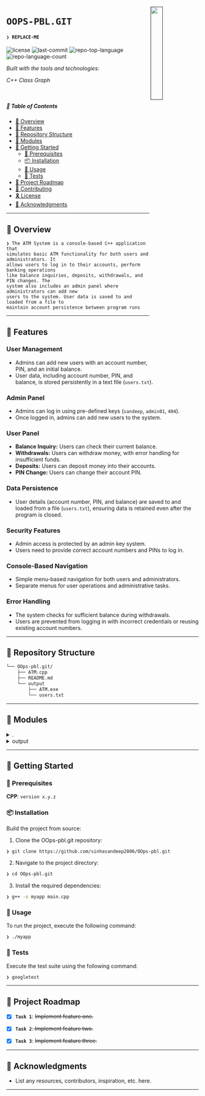 [<img src="LLM" align="right" width="25%" padding-right="350">]()

# `OOPS-PBL.GIT`

#### <code>❯ REPLACE-ME</code>

<p align="left">
	<img src="https://img.shields.io/github/license/sinhasandeep2006/OOps-pbl.git?style=for-the-badge&logo=opensourceinitiative&logoColor=white&color=0080ff" alt="license">
	<img src="https://img.shields.io/github/last-commit/sinhasandeep2006/OOps-pbl.git?style=for-the-badge&logo=git&logoColor=white&color=0080ff" alt="last-commit">
	<img src="https://img.shields.io/github/languages/top/sinhasandeep2006/OOps-pbl.git?style=for-the-badge&color=0080ff" alt="repo-top-language">
	<img src="https://img.shields.io/github/languages/count/sinhasandeep2006/OOps-pbl.git?style=for-the-badge&color=0080ff" alt="repo-language-count">
</p>
<p align="left">
		<em>Built with the tools and technologies:</em>
</p>
<p>
<em>C++ </em>  <em>Class</em> <em>Graph </em>
	</p>

<br>

##### 🔗 Table of Contents

- [📍 Overview](#-overview)
- [👾 Features](#-features)
- [📂 Repository Structure](#-repository-structure)
- [🧩 Modules](#-modules)
- [🚀 Getting Started](#-getting-started)
    - [🔖 Prerequisites](#-prerequisites)
    - [📦 Installation](#-installation)
    - [🤖 Usage](#-usage)
    - [🧪 Tests](#-tests)
- [📌 Project Roadmap](#-project-roadmap)
- [🤝 Contributing](#-contributing)
- [🎗 License](#-license)
- [🙌 Acknowledgments](#-acknowledgments)

---

## 📍 Overview

<code>❯ The ATM System is a console-based C++ application that simulates basic ATM functionality for both users and administrators. It allows users to log in to their accounts, perform banking operations like balance inquiries, deposits, withdrawals, and PIN changes. The system also includes an admin panel where administrators can add new users to the system. User data is saved to and loaded from a file to maintain account persistence between program runs</code>

---

## 👾 Features

### User Management
- Admins can add new users with an account number, PIN, and an initial balance.
- User data, including account number, PIN, and balance, is stored persistently in a text file (`users.txt`).

### Admin Panel
- Admins can log in using pre-defined keys (`sandeep`, `admin01`, `404`).
- Once logged in, admins can add new users to the system.

### User Panel
- **Balance Inquiry:** Users can check their current balance.
- **Withdrawals:** Users can withdraw money, with error handling for insufficient funds.
- **Deposits:** Users can deposit money into their accounts.
- **PIN Change:** Users can change their account PIN.

### Data Persistence
- User details (account number, PIN, and balance) are saved to and loaded from a file (`users.txt`), ensuring data is retained even after the program is closed.

### Security Features
- Admin access is protected by an admin key system.
- Users need to provide correct account numbers and PINs to log in.

### Console-Based Navigation
- Simple menu-based navigation for both users and administrators.
- Separate menus for user operations and administrative tasks.

### Error Handling
- The system checks for sufficient balance during withdrawals.
- Users are prevented from logging in with incorrect credentials or reusing existing account numbers.


---

## 📂 Repository Structure

```sh
└── OOps-pbl.git/
    ├── ATM.cpp
    ├── README.md
    └── output
        ├── ATM.exe
        └── users.txt
```

---

## 🧩 Modules

<details closed><summary>.</summary>

| File | Summary |
| --- | --- |
| [ATM.cpp](https://github.com/sinhasandeep2006/OOps-pbl.git/blob/main/ATM.cpp) | <code>❯ REPLACE-ME</code> |

</details>

<details closed><summary>output</summary>

| File | Summary |
| --- | --- |
| [users.txt](https://github.com/sinhasandeep2006/OOps-pbl.git/blob/main/output/users.txt) | <code>❯ REPLACE-ME</code> |

</details>

---

## 🚀 Getting Started

### 🔖 Prerequisites

**CPP**: `version x.y.z`

### 📦 Installation

Build the project from source:

1. Clone the OOps-pbl.git repository:
```sh
❯ git clone https://github.com/sinhasandeep2006/OOps-pbl.git
```

2. Navigate to the project directory:
```sh
❯ cd OOps-pbl.git
```

3. Install the required dependencies:
```sh
❯ g++ -o myapp main.cpp
```

### 🤖 Usage

To run the project, execute the following command:

```sh
❯ ./myapp
```

### 🧪 Tests

Execute the test suite using the following command:

```sh
❯ googletest
```

---

## 📌 Project Roadmap

- [X] **`Task 1`**: <strike>Implement feature one.</strike>
- [X] **`Task 2`**:<strike> Implement feature two.</strike>
- [X] **`Task 3`**: <strike>Implement feature three.</strike>


---

## 🙌 Acknowledgments

- List any resources, contributors, inspiration, etc. here.

---